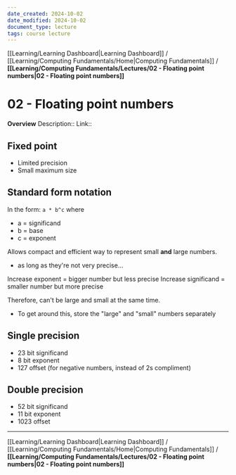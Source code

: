 ```yaml
---
date_created: 2024-10-02
date_modified: 2024-10-02
document_type: lecture
tags: course lecture
---
```

[[Learning/Learning Dashboard|Learning Dashboard]] / [[Learning/Computing Fundamentals/Home|Computing Fundamentals]] / **[[Learning/Computing Fundamentals/Lectures/02 - Floating point numbers|02 - Floating point numbers]]**
# 02 - Floating point numbers
**Overview**
Description:: 
Link:: 

## Fixed point

- Limited precision
- Small maximum size

## Standard form notation

In the form: `a * b^c` where
- a = significand
- b = base
- c = exponent

Allows compact and efficient way to represent small **and** large numbers.
- as long as they're not very precise...

Increase exponent = bigger number but less precise
Increase significand = smaller number but more precise

Therefore, can't be large and small at the same time.
- To get around this, store the "large" and "small" numbers separately 

## Single precision

- 23 bit significand
- 8 bit exponent
- 127 offset (for negative numbers, instead of 2s compliment)

## Double precision

- 52 bit significand
- 11 bit exponent
- 1023 offset


---
[[Learning/Learning Dashboard|Learning Dashboard]] / [[Learning/Computing Fundamentals/Home|Computing Fundamentals]] / **[[Learning/Computing Fundamentals/Lectures/02 - Floating point numbers|02 - Floating point numbers]]**

